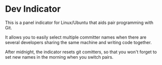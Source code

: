 Dev Indicator
=============

This is a panel indicator for Linux/Ubuntu that aids pair programming with Git.

It allows you to easily select multiple committer names when there are several
developers sharing the same machine and writing code together.

After midnight, the indicator resets git comitters, so that you won't forget
to set new names in the morning when you switch pairs.
